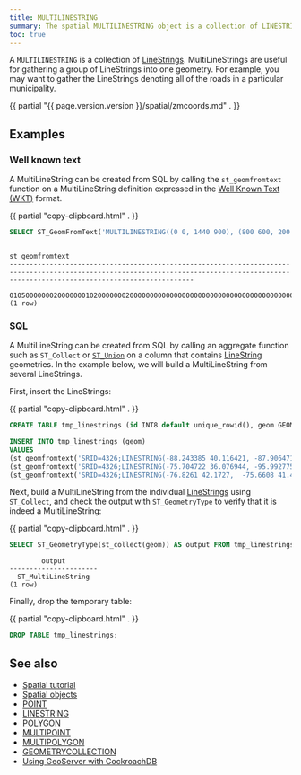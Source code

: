 ```yaml
---
title: MULTILINESTRING
summary: The spatial MULTILINESTRING object is a collection of LINESTRINGs.
toc: true
---
```


A `MULTILINESTRING` is a collection of [LineStrings](linestring.html).  MultiLineStrings are useful for gathering a group of LineStrings into one geometry. For example, you may want to gather the LineStrings denoting all of the roads in a particular municipality.

{{ partial "{{ page.version.version }}/spatial/zmcoords.md" . }}

## Examples

### Well known text

A MultiLineString can be created from SQL by calling the `st_geomfromtext` function on a MultiLineString definition expressed in the [Well Known Text (WKT)](spatial-glossary.html#wkt) format.

{{ partial "copy-clipboard.html" . }}
~~~ sql
SELECT ST_GeomFromText('MULTILINESTRING((0 0, 1440 900), (800 600, 200 400))');
~~~

~~~
                                                                                     st_geomfromtext
------------------------------------------------------------------------------------------------------------------------------------------------------------------------------------------
  0105000000020000000102000000020000000000000000000000000000000000000000000000008096400000000000208C4001020000000200000000000000000089400000000000C0824000000000000069400000000000007940
(1 row)
~~~

### SQL

A MultiLineString can be created from SQL by calling an aggregate function such as `ST_Collect` or [`ST_Union`](st_union.html) on a column that contains [LineString](linestring.html) geometries.  In the example below, we will build a MultiLineString from several LineStrings.

First, insert the LineStrings:

{{ partial "copy-clipboard.html" . }}
~~~ sql
CREATE TABLE tmp_linestrings (id INT8 default unique_rowid(), geom GEOMETRY);

INSERT INTO tmp_linestrings (geom)
VALUES
(st_geomfromtext('SRID=4326;LINESTRING(-88.243385 40.116421, -87.906471 43.038902, -95.992775 36.153980)')),
(st_geomfromtext('SRID=4326;LINESTRING(-75.704722 36.076944, -95.992775 36.153980, -87.906471 43.038902)')),
(st_geomfromtext('SRID=4326;LINESTRING(-76.8261 42.1727,  -75.6608 41.4102,-73.5422 41.052, -73.929 41.707,  -76.8261 42.1727)'));
~~~

Next, build a MultiLineString from the individual [LineStrings](linestring.html) using `ST_Collect`, and check the output with `ST_GeometryType` to verify that it is indeed a MultiLineString:

{{ partial "copy-clipboard.html" . }}
~~~ sql
SELECT ST_GeometryType(st_collect(geom)) AS output FROM tmp_linestrings;
~~~

~~~
        output
----------------------
  ST_MultiLineString
(1 row)
~~~

Finally, drop the temporary table:

{{ partial "copy-clipboard.html" . }}
~~~ sql
DROP TABLE tmp_linestrings;
~~~

## See also

- [Spatial tutorial](spatial-tutorial.html)
- [Spatial objects](spatial-features.html#spatial-objects)
- [POINT](point.html)
- [LINESTRING](linestring.html)
- [POLYGON](polygon.html)
- [MULTIPOINT](multipoint.html)
- [MULTIPOLYGON](multipolygon.html)
- [GEOMETRYCOLLECTION](geometrycollection.html)
- [Using GeoServer with CockroachDB](geoserver.html)
